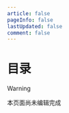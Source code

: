 ```yaml
---
article: false
pageInfo: false
lastUpdated: false
comment: false
---
```


# 目录

> [!warning]
> 本页面尚未编辑完成